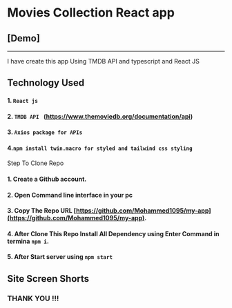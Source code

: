 # Movies Collection React app

## [Demo]

---

I have create this app Using TMDB API and typescript and React JS

## Technology Used

#### 1. `React js`

#### 2. `TMDB API ` (https://www.themoviedb.org/documentation/api)

#### 3. `Axios package for APIs `

#### 4.`npm install twin.macro for styled and tailwind css styling`
 
Step To Clone Repo

#### 1. Create a Github account.

#### 2. Open Command line interface in your pc

#### 3. Copy The Repo URL [https://github.com/Mohammed1095/my-app](https://github.com/Mohammed1095/my-app).

#### 4. After Clone This Repo Install All Dependency using Enter Command in termina `npm i`.

#### 5. After Start server using `npm start`

## Site Screen Shorts



### THANK YOU !!!
